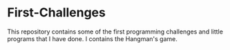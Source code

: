# First-Challenges
This repository contains some of the first programming challenges and little programs that I have done. I contains the Hangman's game.
